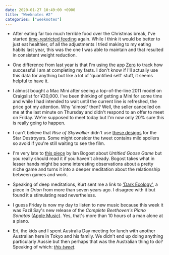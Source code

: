 ```yaml
---
date: 2020-01-27 10:49:00 +0900
title: "Weeknotes #2"
categories: ["weeknotes"]
---
```

- After eating far too much terrible food over the Christmas break, I've started [time-restricted feeding](https://en.wikipedia.org/wiki/Intermittent_fasting) again. While I think it would be better to just eat healthier, of all the adjustments I tried making to my eating habits last year, this was the one I was able to maintain and that resulted in consistent weight reduction.

- One difference from last year is that I'm using the app [Zero](https://www.zerofasting.com/) to track how successful I am at completing my fasts. I don't know if I'll actually use this data for anything but like a lot of 'quantified self' stuff, it seems helpful to have it.

- I almost bought a Mac Mini after seeing a top-of-the-line 2011 model on Craigslist for ¥30,000. I've been thinking of getting a Mini for some time and while I had intended to wait until the current line is refreshed, the price got my attention. Why 'almost' then? Well, the seller cancelled on me at the last minute on Thursday and didn't respond to an offer to meet on Friday. We're supposed to meet today but I'm now only 20% sure this is really going to happen.

- I can't believe that _Rise of Skywalker_ didn't use [these designs](https://twitter.com/CherylBomb_inc/status/1218197307042213893) for the Star Destroyers. Some might consider the tweet contains mild spoilers so avoid if you're still waiting to see the film.

- I'm very late to [this piece](https://www.theatlantic.com/technology/archive/2019/10/dont-play-the-goose-game/600472/) by Ian Bogost about _Untitled Goose Game_ but you really should read it if you haven't already. Bogost takes what in lesser hands might be some interesting observations about a pretty niche game and turns it into a deeper meditation about the relationship between games and work.

- Speaking of deep meditations, Kurt sent me a link to ['Dark Ecology'](https://orionmagazine.org/article/dark-ecology/), a piece in _Orion_ from more than seven years ago. I disagree with it but found it a stimulating read nevertheless.

- I guess Friday is now my day to listen to new music because this week it was Fazil Say's new release of the _Complete Beethoven's Piano Sonatas_ ([Apple Music](https://music.apple.com/us/album/beethoven-complete-piano-sonatas/1490041957)). Yes, that's more than 10 hours of a man alone at a piano.

- Eri, the kids and I spent Australia Day meeting for lunch with another Australian here in Tokyo and his family. We didn't end up doing anything particularly Aussie but then perhaps that was the Australian thing to do? Speaking of which: _[this tweet](https://twitter.com/LeenaVanD/status/1221212961156427779)_.
